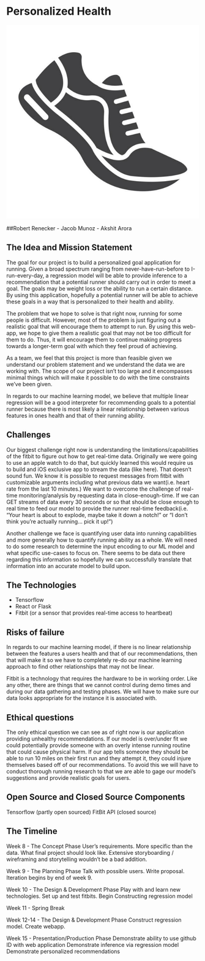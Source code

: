 
# Personalized Health
<p align="center">
  <img src="objects/images/readme1.jpg" alt="Title-Image" />
</p>

##Robert Renecker - Jacob Munoz - Akshit Arora

## The Idea and Mission Statement

The goal for our project is to build a personalized goal application for running. Given a broad spectrum ranging from never-have-run-before to I-run-every-day, a regression model will be able to provide inference to a recommendation that a potential runner should carry out in order to meet a goal. The goals may be weight loss or the ability to run a certain distance. By using this application, hopefully a potential runner will be able to achieve these goals in a way that is personalized to their health and ability.

The problem that we hope to solve is that right now, running for some people is difficult. However, most of the problem is just figuring out a realistic goal that will encourage them to attempt to run. By using this web-app, we hope to give them a realistic goal that may not be too difficult for them to do. Thus, it will encourage them to continue making progress towards a longer-term goal with which they feel proud of achieving.

As a team, we feel that this project is more than feasible given we understand our problem statement and we understand the data we are working with. The scope of our project isn’t too large and it encompasses minimal things which will make it possible to do with the time constraints we’ve been given.

In regards to our machine learning model, we believe that multiple linear regression will be a good interpreter for recommending goals to a potential runner because there is most likely a linear relationship between various features in ones health and that of their running ability.

## Challenges

Our biggest challenge right now is understanding the limitations/capabilities of the fitbit to figure out how to get real-time data. Originally we were going to use an apple watch to do that, but quickly learned this would require us to build and iOS exclusive app to stream the data (like here). That doesn’t sound fun. We know it is possible to request messages from fitbit with customizable arguments including what previous data we want(i.e. heart rate from the last 10 minutes.) We want to overcome the challenge of real-time monitoring/analysis by requesting data in close-enough-time. If we can GET streams of data every 30 seconds or so that should be close enough to real time to feed our model to provide the runner real-time feedback(i.e. “Your heart is about to explode, maybe take it down a notch!” or “I don’t think you’re actually running… pick it up!”)

Another challenge we face is quantifying user data into running capabilities and more generally how to quantify running ability as a whole. We will need to do some research to determine the input encoding to our ML model and what specific use-cases to focus on. There seems to be data out there regarding this information so hopefully we can successfully translate that information into an accurate model to build upon.

## The Technologies
- Tensorflow
- React or Flask
- Fitbit (or a sensor that provides real-time access to heartbeat)

## Risks of failure

In regards to our machine learning model, if there is no linear relationship between the features a users health and that of our recommendations, then that will make it so we have to completely re-do our machine learning approach to find other relationships that may not be linear.

Fitbit is a technology that requires the hardware to be in working order. Like any other, there are things that we cannot control during demo times and during our data gathering and testing phases. We will have to make sure our data looks appropriate for the instance it is associated with.

## Ethical questions

The only ethical question we can see as of right now is our application providing unhealthy recommendations. If our model is over/under fit we could potentially provide someone with an overly intense running routine that could cause physical harm. If our app tells someone they should be able to run 10 miles on their first run and they attempt it, they could injure themselves based off of our recommendations. To avoid this we will have to conduct thorough running research to that we are able to gage our model’s suggestions and provide realistic goals for users.

## Open Source and Closed Source Components
Tensorflow (partly open sourced)
FitBit API (closed source)

## The Timeline

Week 8 - The Concept Phase
User’s requirements.
More specific than the data.
What final project should look like.
Extensive storyboarding / wireframing and storytelling wouldn’t be a bad addition.

Week 9 - The Planning Phase
Talk with possible users.
Write proposal.
Iteration begins by end of week 9.

Week 10 - The Design & Development Phase
Play with and learn new technologies.
Set up and test fitbits.
Begin Constructing regression model

Week 11 - Spring Break

Week 12-14 - The Design & Development Phase
Construct regression model.
Create webapp.

Week 15 - Presentation/Production Phase
Demonstrate ability to use github ID with web application
Demonstrate inference via regression model
Demonstrate personalized recommendations
